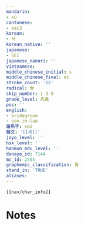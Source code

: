 ```yaml
---
mandarin:
- xù
cantonese:
- sai3
korean:
- 서
korean_native: ''
japanese:
- SEI
japanese_nanori: ''
vietnamese:
middle_chinese_initial: s
middle_chinese_final: ei
stroke_count: '12'
radical: 女
skip_number: 1-3-9
grade_level: 先進
pos: ''
english:
- bridegroom
- son-in-law
羅馬字: sei
韓文: '[[세]]'
joyo_level: ''
hsk_level: ''
hanmun_edu_level: ''
danayo_id: 7144
mc_id: 2565
graphemic_classification: 胥
stand_in: 'TRUE'
aliases:
---
```

```meta-bind-embed
[[nav/char_info]]
```

# Notes
